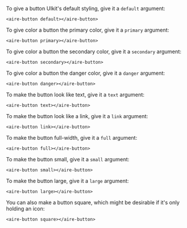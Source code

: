 To give a button UIkit's default styling, give it a `default` argument:
```
<aire-button default></aire-button>
```

To give color a button the primary color, give it a `primary` argument:
```
<aire-button primary></aire-button>
```

To give color a button the secondary color, give it a `secondary` argument:
```
<aire-button secondary></aire-button>
```

To give color a button the danger color, give it a `danger` argument:
```
<aire-button danger></aire-button>
```

To make the button look like text, give it a `text` argument:
```
<aire-button text></aire-button>
```

To make the button look like a link, give it a `link` argument:
```
<aire-button link></aire-button>
```

To make the button full-width, give it a `full` argument:
```
<aire-button full></aire-button>
```

To make the button small, give it a `small` argument:
```
<aire-button small></aire-button>
```

To make the button large, give it a `large` argument:
```
<aire-button large></aire-button>
```

You can also make a button square, which might be desirable if it's only holding an icon:
```
<aire-button square></aire-button>
```